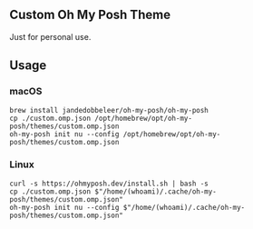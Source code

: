 ## Custom Oh My Posh Theme

Just for personal use.

## Usage

### macOS

```
brew install jandedobbeleer/oh-my-posh/oh-my-posh
cp ./custom.omp.json /opt/homebrew/opt/oh-my-posh/themes/custom.omp.json
oh-my-posh init nu --config /opt/homebrew/opt/oh-my-posh/themes/custom.omp.json
```

### Linux

```
curl -s https://ohmyposh.dev/install.sh | bash -s
cp ./custom.omp.json $"/home/(whoami)/.cache/oh-my-posh/themes/custom.omp.json"
oh-my-posh init nu --config $"/home/(whoami)/.cache/oh-my-posh/themes/custom.omp.json"
```